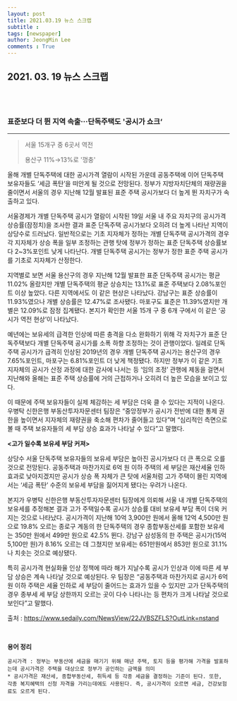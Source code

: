 ```yaml
---
layout: post
title: 2021.03.19 뉴스 스크랩
subtitle : 
tags: [newspaper]
author: JeongMin Lee
comments : True
---
```




## 2021. 03. 19 뉴스 스크랩

<br>
<br>

### 표준보다 더 뛴 지역 속출···단독주택도 '공시가 쇼크‘

---

> 서울 15개구 중 6곳서 역전
>
> 용산구 11%→13%로 '껑충'

올해 개별 단독주택에 대한 공시가격 열람이 시작된 가운데 공동주택에 이어 단독주택 보유자들도 ‘세금 폭탄’을 떠안게 될 것으로 전망된다. 정부가 지방자치단체의 재량권을 줄이면서 서울의 경우 지난해 12월 발표된 표준 주택 공시가보다 더 높게 뛴 자치구가 속출하고 있다.

서울경제가 개별 단독주택 공시가 열람이 시작된 19일 서울 내 주요 자치구의 공시가격 상승률(잠정치)을 조사한 결과 표준 단독주택 공시가보다 오히려 더 높게 나타난 지역이 상당수로 드러났다. 일반적으로는 기초 지자체가 정하는 개별 단독주택 공시가격의 경우 각 지자체가 상승 폭을 일부 조정하는 관행 탓에 정부가 정하는 표준 단독주택 상승률보다 2~3%포인트 낮게 나타난다. 개별 단독주택 공시가는 정부가 정한 표준 주택 공시가를 기초로 지자체가 산정한다.

지역별로 보면 서울 용산구의 경우 지난해 12월 발표한 표준 단독주택 공시가는 평균 11.02% 올랐지만 개별 단독주택의 평균 상승치는 13.1%로 표준 주택보다 2.08%포인트 이상 높았다. 다른 지역에서도 이 같은 현상은 나타났다. 강남구는 표준 상승률이 11.93%였으나 개별 상승률은 12.47%로 조사됐다. 마포구도 표준은 11.39%였지만 개별은 12.09%로 잠정 집계됐다. 본지가 확인한 서울 15개 구 중 6개 구에서 이 같은 ‘공시가 역전 현상’이 나타났다.

예년에는 보유세의 급격한 인상에 따른 충격을 다소 완화하기 위해 각 자치구가 표준 단독주택보다 개별 단독주택 공시가를 소폭 하향 조정하는 것이 관행이었다. 일례로 단독주택 공시가가 급격히 인상된 2019년의 경우 개별 단독주택 공시가는 용산구의 경우 7.65%포인트, 마포구는 6.81%포인트 더 낮게 책정됐다. 하지만 정부가 이 같은 기초 지자체의 공시가 산정 과정에 대한 감사에 나서는 등 ‘임의 조정’ 관행에 제동을 걸면서 지난해와 올해는 표준 주택 상승률에 거의 근접하거나 오히려 더 높은 모습을 보이고 있다.

이 때문에 주택 보유자들이 실제 체감하는 세 부담은 더욱 클 수 있다는 지적이 나온다. 우병탁 신한은행 부동산투자자문센터 팀장은 “중앙정부가 공시가 전반에 대한 통제 권한을 높이면서 지자체의 재량권을 축소해 편차가 줄어들고 있다”며 “심리적인 측면으로 볼 때 주택 보유자들의 세 부담 상승 효과가 나타날 수 있다”고 말했다.

**<고가 일수록 보유세 부담 커져>**

상당수 서울 단독주택 보유자들의 보유세 부담은 높아진 공시가보다 더 큰 폭으로 오를 것으로 전망된다. 공동주택과 마찬가지로 6억 원 이하 주택의 세 부담은 재산세율 인하 효과로 낮아지겠지만 공시가 상승 폭 자체가 큰 탓에 서울처럼 고가 주택이 몰린 지역에서는 ‘세금 폭탄’ 수준의 보유세 부담을 짊어지게 됐다는 우려가 나온다.

본지가 우병탁 신한은행 부동산투자자문센터 팀장에게 의뢰해 서울 내 개별 단독주택의 보유세를 추정해본 결과 고가 주택일수록 공시가 상승률 대비 보유세 부담 폭이 더욱 커지는 것으로 나타났다. 공시가격이 지난해 10억 3,900만 원에서 올해 12억 4,500만 원으로 19.8% 오르는 종로구 계동의 한 단독주택의 경우 종합부동산세를 포함한 보유세는 350만 원에서 499만 원으로 42.5% 뛴다. 강남구 삼성동의 한 주택은 공시가(15억 5,100만 원)가 8.16% 오르는 데 그쳤지만 보유세는 651만원에서 853만 원으로 31.1%나 치솟는 것으로 예상됐다.

특히 공시가격 현실화율 인상 정책에 따라 해가 지날수록 공시가 인상과 이에 따른 세 부담 상승은 계속 나타날 것으로 예상된다. 우 팀장은 “공동주택과 마찬가지로 공시가 6억 원 이하 주택은 세율 인하로 세 부담이 줄어드는 효과가 있을 수 있지만 고가 단독주택의 경우 종부세 세 부담 상한까지 오르는 곳이 다수 나타나는 등 편차가 크게 나타날 것으로 보인다”고 말했다.

출처 : https://www.sedaily.com/NewsView/22JVBSZFLS?OutLink=nstand

<br>

**용어 정리**

```text
공시가격 : 정부는 부동산에 세금을 매기기 위해 매년 주택, 토지 등을 평가해 가격을 발표하는데 공시가격은 주택을 대상으로 정부가 공인하는 금액을 의미
* 공시가격은 재산세, 종합부동산세, 취득세 등 각종 세금을 결정하는 기준이 된다. 또한, 각종 복지혜택의 신청 자격을 가리는데에도 사용된다. 즉, 공시가격이 오르면 세금, 건강보험료도 오르게 된다.
```


